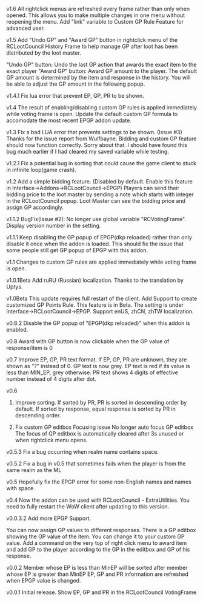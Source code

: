 v1.6
All rightclick menus are refreshed every frame rather than only when opened. This allows you to make multiple changes in one menu without reopening the menu.
Add "link" variable to Custom GP Rule Feature for advanced user.

v1.5
Add "Undo GP" and "Award GP" button in rightclick menu of the RCLootCouncil History Frame to help manage GP after loot has been distributed by the loot master.

"Undo GP" button: Undo the last GP action that awards the exact item to the exact player
"Award GP" button: Award GP amount to the player. The default GP amount is determined by the item and response in the history.
                   You will be able to adjust the GP amount in the following popup.


v1.4.1
Fix lua error that prevent EP, GP, PR to be shown.

v1.4
The result of enabling/disabling custom GP rules is applied immediately while voting frame is open.
Update the default custom GP formula to accomodate the most recent EPGP addon update.

v1.3
Fix a bad LUA error that prevents settings to be shown. (Issue #3)
Thanks for the issue report from Wulfbayne. 
Bidding and custom GP feature should now function correctly.
Sorry about that. I should have found this bug much earlier if I had cleared my saved variable while testing.

v1.2.1
Fix a potential bug in sorting that could cause the game client to stuck in infinite loop(game crash).

v1.2
Add a simple bidding feature. (Disabled by default. Enable this feature in Interface->Addons->RCLootCouncil->EPGP)
Players can send their bidding price to the loot master by sending a note which starts with integer in the RCLootCouncil popup.
Loot Master can see the bidding price and assign GP accordingly.

v1.1.2
BugFix(Issue #2): No longer use global variable "RCVotingFrame".
Display version number in the setting.

v1.1.1
Keep disabling the GP popup of EPGP(dkp reloaded) rather than only disable it once when the addon is loaded.
This should fix the issue that some people still get GP popup of EPGP with this addon.

v1.1
Changes to custom GP rules are applied immediately while voting frame is open.

v1.0.1Beta
Add ruRU (Russian) localization. Thanks to the translation by Uptys.

v1.0Beta
This update requires full restart of the client.
Add Support to create customized GP Points Rule. This feature is in Beta.
The setting is under Interface->RCLootCouncil->EPGP. 
Support enUS, zhCN, zhTW localization.

v0.8.2
Disable the GP popup of "EPGP(dkp reloaded)" when this addon is enabled.

v0.8
Award with GP button is now clickable when the GP value of response/item is 0

v0.7
Improve EP, GP, PR text format.
If EP, GP, PR are unknown, they are shown as "?" instead of 0.
GP text is now grey.
EP text is red if its value is less than MIN_EP, grey otherwise.
PR text shows 4 digits of effective number instead of 4 digits after dot.

v0.6
1. Improve sorting.
   If sorted by PR, PR is sorted in descending order by default.
   If sorted by response, equal response is sorted by PR in descending order.

2. Fix custom GP editbox Focusing issue
   No longer auto focus GP editbox
   The focus of GP editbox is automatically cleared after 3s unused or when rightclick menu opens.

v0.5.3
Fix a bug occurring when realm name contains space.

v0.5.2
Fix a bug in v0.5 that sometimes fails when the player is from the same realm as the ML

v0.5
Hopefully fix the EPGP error for some non-English names and names with space.

v0.4
Now the addon can be used with RCLootCouncil - ExtraUtilities.
You need to fully restart the WoW client after updating to this version.

v0.0.3.2
Add more EPGP Support.

You can now assign GP values to different responses.
There is a GP editbox showing the GP value of the item. You can change it to your custom GP value.
Add a command on the very top of right click menu to award item and add GP to the player according to the GP in the editbox and GP of his response.

v0.0.2
Member whose EP is less than MinEP will be sorted after member whose EP is greater than MinEP
EP, GP and PR information are refreshed when EPGP value is changed.

v0.0.1
Initial release. Show EP, GP and PR in the RCLootCouncil VotingFrame